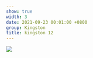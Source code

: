 ```yaml
---
show: true
width: 3
date: 2021-09-23 00:01:00 +0800
group: Kingston
title: kingston 12
---
```

<div>
<a href="/assets/images/photos/kingston/20231220-DSC00062.jpg" target="_blank">
    <img data-src="/assets/images/photos/kingston/20231220-DSC00062.jpg" class="lazy w-100 rounded-xl" src="{{ '/assets/images/empty_300x200.png' | relative_url }}">
</a>
</div>
